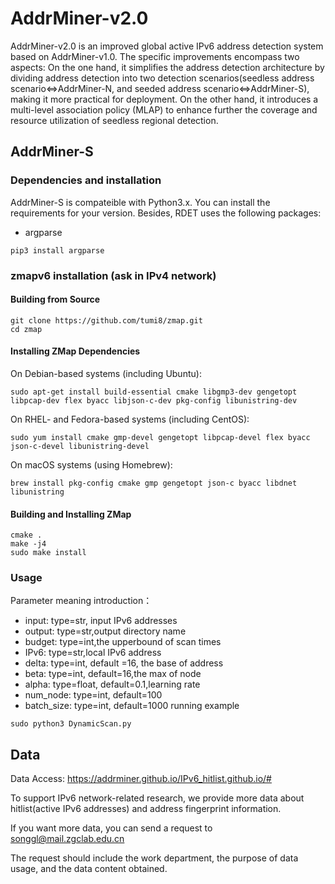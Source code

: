 # AddrMiner-v2.0
AddrMiner-v2.0 is an improved global active IPv6 address detection system based on AddrMiner-v1.0. The specific improvements encompass two aspects: On the one hand, it simplifies the address detection architecture by dividing address detection into two detection scenarios(seedless address scenario<=>AddrMiner-N, and seeded address scenario<=>AddrMiner-S), making it more practical for deployment. On the other hand, it introduces a multi-level association policy (MLAP) to enhance further the coverage and resource utilization of seedless regional detection.




## AddrMiner-S
### Dependencies and installation
AddrMiner-S is compateible with Python3.x. You can install the requirements for your version. Besides, RDET uses the following packages:
 
* argparse
```
pip3 install argparse
```

### zmapv6 installation (ask in IPv4 network)

####  Building from Source

```
git clone https://github.com/tumi8/zmap.git
cd zmap
```
#### Installing ZMap Dependencies

On Debian-based systems (including Ubuntu):
```
sudo apt-get install build-essential cmake libgmp3-dev gengetopt libpcap-dev flex byacc libjson-c-dev pkg-config libunistring-dev
```

On RHEL- and Fedora-based systems (including CentOS):
```
sudo yum install cmake gmp-devel gengetopt libpcap-devel flex byacc json-c-devel libunistring-devel
```

On macOS systems (using Homebrew):
```
brew install pkg-config cmake gmp gengetopt json-c byacc libdnet libunistring
```

#### Building and Installing ZMap

```
cmake .
make -j4
sudo make install
```

### Usage
Parameter meaning introduction：
* input:  type=str, input IPv6 addresses
* output: type=str,output directory name
* budget: type=int,the upperbound of scan times
* IPv6:   type=str,local IPv6 address
* delta:  type=int, default =16, the base of address
* beta:   type=int, default=16,the max of node
* alpha:  type=float, default=0.1,learning rate
* num_node: type=int, default=100
* batch_size: type=int, default=1000
running example
```
sudo python3 DynamicScan.py
```
## Data
Data Access: https://addrminer.github.io/IPv6_hitlist.github.io/#

To support IPv6 network-related research, we provide more data about hitlist(active IPv6 addresses) and address fingerprint information.

If you want more data, you can send a request to songgl@mail.zgclab.edu.cn

The request should include the work department, the purpose of data usage, and the data content obtained.





